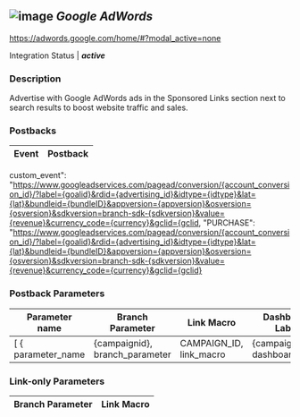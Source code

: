 ## ![image](https://cdn.branch.io/branch-assets/ad-partner-manager/Adwords_logo-1492792697441.png)	***Google AdWords***
https://adwords.google.com/home/#?modal_active=none

Integration Status |  ***active***

###  Description
Advertise with Google AdWords ads in the Sponsored Links section next to search results to boost website traffic and sales.

### Postbacks
Event | Postback
--- | ---
custom_event": "https://www.googleadservices.com/pagead/conversion/{account_conversion_id}/?label={goalid}&rdid={advertising_id}&idtype={idtype}&lat={lat}&bundleid={bundleID}&appversion={appversion}&osversion={osversion}&sdkversion=branch-sdk-{sdkversion}&value={revenue}&currency_code={currency}&gclid={gclid, "PURCHASE": "https://www.googleadservices.com/pagead/conversion/{account_conversion_id}/?label={goalid}&rdid={advertising_id}&idtype={idtype}&lat={lat}&bundleid={bundleID}&appversion={appversion}&osversion={osversion}&sdkversion=branch-sdk-{sdkversion}&value={revenue}&currency_code={currency}&gclid={gclid}

### Postback Parameters
Parameter name | Branch Parameter | Link Macro | Dashboard Label | Webhook Template | Required | Description
--- | --- | --- | --- | --- | --- | --- 
[ { parameter_name |  {campaignid}, branch_parameter |  CAMPAIGN_ID, link_macro |  {campaignid}, dashboard_label |  Campaign ID, webhook_template |  null, required |  false, description |  null }, { parameter_name |  {adgroupid}, branch_parameter |  AD_SET_ID, link_macro |  {adgroupid}, dashboard_label |  Ad Group ID, webhook_template |  null, required |  false, description |  null }, { parameter_name |  {keyword}, branch_parameter |  KEYWORD_TEXT, link_macro |  {keyword}, dashboard_label |  Keyword, webhook_template |  null, required |  false, description |  null }, { parameter_name |  {placement}, branch_parameter |  PLACEMENT, link_macro |  {placement}, dashboard_label |  Ad Placement, webhook_template |  null, required |  false, description |  null }, { parameter_name |  {network}, branch_parameter |  CHANNEL, link_macro |  {network}, dashboard_label |  AdWords Network, webhook_template |  null, required |  false, description |  null }, { parameter_name |  {lpurl}, branch_parameter |  CUSTOM_LINK_MACRO, link_macro |  {lpurl}, dashboard_label |  Landing Page URL, webhook_template |  null, required |  false, description |  null }, { parameter_name |  {google_adwords_conversion_id_ios}, branch_parameter |  ACCOUNT_CREDENTIAL, link_macro |  , dashboard_label |  Google AdWords Conversion ID iOS, webhook_template |  null, required |  false, description |  null }, { parameter_name |  {google_adwords_conversion_label_ios}, branch_parameter |  ACCOUNT_CREDENTIAL, link_macro |  , dashboard_label |  Google AdWords Conversion Label iOS, webhook_template |  null, required |  false, description |  null }, { parameter_name |  {google_adwords_conversion_id_android}, branch_parameter |  ACCOUNT_CREDENTIAL, link_macro |  , dashboard_label |  Google AdWords Conversion ID Android, webhook_template |  null, required |  false, description |  null }, { parameter_name |  {google_adwords_conversion_label_android}, branch_parameter |  ACCOUNT_CREDENTIAL, link_macro |  , dashboard_label |  Google AdWords Conversion Label Android, webhook_template |  null, required |  false, description |  null }, { parameter_name |  {account_conversion_id}, branch_parameter |  ACCOUNT_CREDENTIAL, link_macro |  , dashboard_label |  Purchase or Custom Event Conversion ID, webhook_template |  , required |  false, description |   }, { parameter_name |  {google_adwords_user_name}, branch_parameter |  ACCOUNT_CREDENTIAL, link_macro |  , dashboard_label |  Google AdWords User Name, webhook_template |  null, required |  false, description |  null }, { parameter_name |  {google_adwords_user_id}, branch_parameter |  ACCOUNT_CREDENTIAL, link_macro |  , dashboard_label |  Google AdWords User Id, webhook_template |  null, required |  false, description |  null }, { parameter_name |  {google_adwords_oauth_refresh_token}, branch_parameter |  ACCOUNT_CREDENTIAL, link_macro |  , dashboard_label |  Google AdWords Refresh Token, webhook_template |  null, required |  false, description |  null }, { parameter_name |  {google_adwords_link_id_ios}, branch_parameter |  ACCOUNT_CREDENTIAL, link_macro |  , dashboard_label |  Google AdWords iOS Link Id, webhook_template |  null, required |  false, description |  null }, { parameter_name |  {google_adwords_link_id_android}, branch_parameter |  ACCOUNT_CREDENTIAL, link_macro |  , dashboard_label |  Google AdWords Android Link Id, webhook_template |  null, required |  false, description |  null }, { parameter_name |  {goalid}, branch_parameter |  GOAL_ID, link_macro |  , dashboard_label |  , webhook_template |  , required |  false, description |   }, { parameter_name |  {advertising_id}, branch_parameter |  OS_DEVICE_ID, link_macro |  , dashboard_label |  , webhook_template |  , required |  false, description |   }, { parameter_name |  {idtype}, branch_parameter |  CUSTOM_EVENT_METADATA, link_macro |  , dashboard_label |  , webhook_template |  <#if (user_data.os)! == \IOS\ && (user_data.idfa)! != \\>idfa<#elseif (user_data.os)! == \IOS\>idfv<#elseif (user_data.os)! == \ANDROID\>advertisingid</#if>, required |  false, description |   }, { parameter_name |  {lat}, branch_parameter |  LIMIT_AD_TRACKING_ENABLED, link_macro |  , dashboard_label |  , webhook_template |  , required |  false, description |   }, { parameter_name |  {bundleID}, branch_parameter |  OS_PACKAGE_NAME, link_macro |  , dashboard_label |  , webhook_template |  , required |  false, description |   }, { parameter_name |  {appversion}, branch_parameter |  APP_VERSION, link_macro |  , dashboard_label |  , webhook_template |  , required |  false, description |   }, { parameter_name |  {osversion}, branch_parameter |  OS_VERSION, link_macro |  , dashboard_label |  , webhook_template |  , required |  false, description |   }, { parameter_name |  {sdkversion}, branch_parameter |  CUSTOM_EVENT_METADATA, link_macro |  , dashboard_label |  , webhook_template |  ${(user_data.sdk_version)!}, required |  false, description |   }, { parameter_name |  {revenue}, branch_parameter |  PURCHASE_REVENUE, link_macro |  , dashboard_label |  , webhook_template |  , required |  false, description |   }, { parameter_name |  {currency}, branch_parameter |  PURCHASE_CURRENCY, link_macro |  , dashboard_label |  , webhook_template |  , required |  false, description |   }, { parameter_name |  {gclid}, branch_parameter |  CUSTOM_EVENT_METADATA, link_macro |  , dashboard_label |  , webhook_template |  ${(last_attributed_touch_data.gclid)!}, required |  false, description |   } ]

### Link-only Parameters
Branch Parameter | Link Macro
--- | ---




